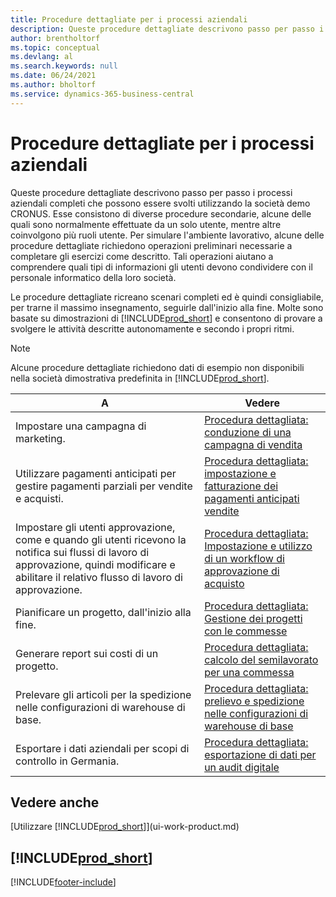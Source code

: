 ```yaml
---
title: Procedure dettagliate per i processi aziendali
description: Queste procedure dettagliate descrivono passo per passo i processi aziendali completi che possono essere svolti utilizzando la società demo CRONUS.
author: brentholtorf
ms.topic: conceptual
ms.devlang: al
ms.search.keywords: null
ms.date: 06/24/2021
ms.author: bholtorf
ms.service: dynamics-365-business-central
---
```

# <a name="business-process-walkthroughs"></a>Procedure dettagliate per i processi aziendali

Queste procedure dettagliate descrivono passo per passo i processi aziendali completi che possono essere svolti utilizzando la società demo CRONUS. Esse consistono di diverse procedure secondarie, alcune delle quali sono normalmente effettuate da un solo utente, mentre altre coinvolgono più ruoli utente. Per simulare l'ambiente lavorativo, alcune delle procedure dettagliate richiedono operazioni preliminari necessarie a completare gli esercizi come descritto. Tali operazioni aiutano a comprendere quali tipi di informazioni gli utenti devono condividere con il personale informatico della loro società.  

 Le procedure dettagliate ricreano scenari completi ed è quindi consigliabile, per trarne il massimo insegnamento, seguirle dall'inizio alla fine. Molte sono basate su dimostrazioni di [!INCLUDE[prod_short](includes/prod_short.md)] e consentono di provare a svolgere le attività descritte autonomamente e secondo i propri ritmi.  

> [!NOTE]
> Alcune procedure dettagliate richiedono dati di esempio non disponibili nella società dimostrativa predefinita in [!INCLUDE[prod_short](includes/prod_short.md)]. <!--For more information, see [Sandbox Environments](admin-sandbox-environments.md). -->

|A|Vedere|  
|--------|---------|  
|Impostare una campagna di marketing.|[Procedura dettagliata: conduzione di una campagna di vendita](walkthrough-conducting-a-sales-campaign.md)|  
|Utilizzare pagamenti anticipati per gestire pagamenti parziali per vendite e acquisti. <!-- **Requires complete sample data** --> |[Procedura dettagliata: impostazione e fatturazione dei pagamenti anticipati vendite](walkthrough-setting-up-and-invoicing-sales-prepayments.md)|  
|Impostare gli utenti approvazione, come e quando gli utenti ricevono la notifica sui flussi di lavoro di approvazione, quindi modificare e abilitare il relativo flusso di lavoro di approvazione.|[Procedura dettagliata: Impostazione e utilizzo di un workflow di approvazione di acquisto](walkthrough-setting-up-and-using-a-purchase-approval-workflow.md)|  
|Pianificare un progetto, dall'inizio alla fine. <!-- **Requires complete sample data** --> |[Procedura dettagliata: Gestione dei progetti con le commesse](walkthrough-managing-projects-with-jobs.md)|  
|Generare report sui costi di un progetto. <!-- **Requires complete sample data** --> |[Procedura dettagliata: calcolo del semilavorato per una commessa](walkthrough-calculating-work-in-process-for-a-job.md)|  
|Prelevare gli articoli per la spedizione nelle configurazioni di warehouse di base. <!-- **Requires complete sample data** --> |[Procedura dettagliata: prelievo e spedizione nelle configurazioni di warehouse di base](walkthrough-picking-and-shipping-in-basic-warehousing.md)|  
|Esportare i dati aziendali per scopi di controllo in Germania.|[Procedura dettagliata: esportazione di dati per un audit digitale](LocalFunctionality/Germany/walkthrough-exporting-data-for-a-digital-audit.md)|

<!-- |Assemble and ship items that are customized on the sales order. **Requires complete sample data** |[Walkthrough: Selling, Assembling, and Shipping Kits](walkthrough-selling-assembling-and-shipping-kits.md)|   -->
<!-- |Plan supply orders to fulfill demand automatically. **Requires complete sample data** |[Walkthrough: Planning Supplies Automatically](walkthrough-planning-supplies-automatically.md)|   -->
<!-- |Plan supply orders to fulfill demand manually. **Requires complete sample data** |[Walkthrough: Planning Supplies Manually](walkthrough-planning-supplies-manually.md)|   -->
<!-- |Put received items away in basic warehouse configurations. **Requires complete sample data** |[Walkthrough: Receiving and Putting Away in Basic Warehouse Configurations](walkthrough-receiving-and-putting-away-in-basic-warehousing.md)|   -->
<!-- |Put received items away in advanced warehouse configurations. **Requires complete sample data**|[Walkthrough: Receiving and Putting Away in advanced warehouse configurations](walkthrough-receiving-and-putting-away-in-advanced-warehousing.md)|   -->
<!-- |Perform defects management. **Requires complete sample data** |[Walkthrough: Tracing Serial-Lot Numbers](walkthrough-tracing-serial-lot-numbers.md)| -->

## <a name="see-also"></a>Vedere anche

[Utilizzare [!INCLUDE[prod_short](includes/prod_short.md)]](ui-work-product.md)  

## [!INCLUDE[prod_short](includes/free_trial_md.md)]  


[!INCLUDE[footer-include](includes/footer-banner.md)]
